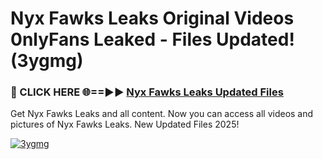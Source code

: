 # Nyx Fawks Leaks Original Videos 0nlyFans Leaked - Files Updated! (3ygmg)

<h3>🔴 CLICK HERE 🌐==►► <a href="https://tinyurl.com/ehrbuxhb" rel="nofollow">Nyx Fawks Leaks Updated Files</a></h3>

Get Nyx Fawks Leaks and all content. Now you can access all videos and pictures of Nyx Fawks Leaks. New Updated Files 2025!

[![3ygmg](https://i.imgur.com/lVYEuWS.gif)](https://tinyurl.com/ehrbuxhb)
